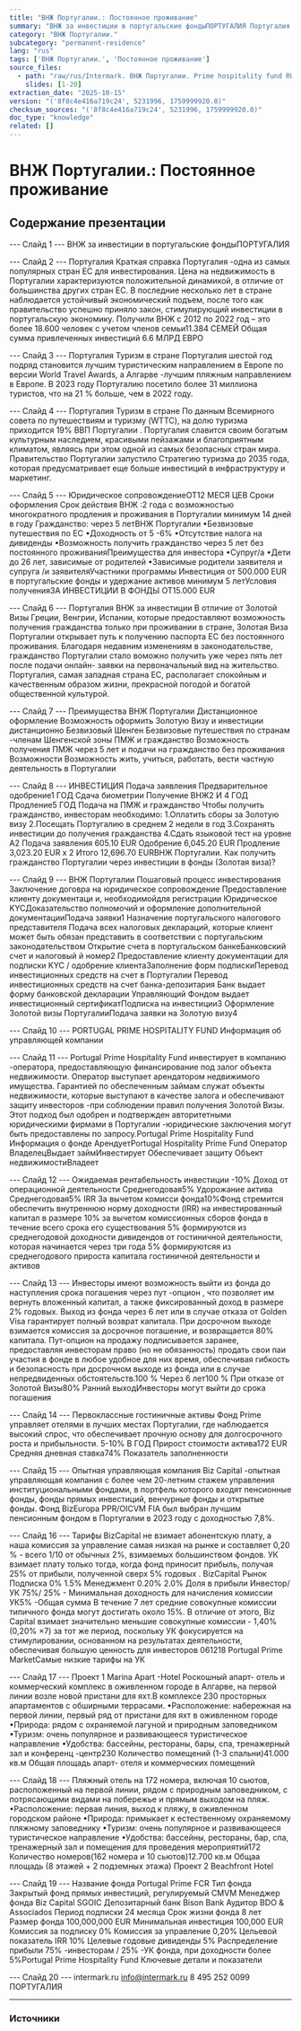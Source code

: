 ```yaml
---
title: "ВНЖ Португалии.: Постоянное проживание"
summary: "ВНЖ за инвестиции в португальские фондыПОРТУГАЛИЯ Португалия Краткая справка"
category: "ВНЖ Португалии."
subcategory: "permanent-residence"
lang: "rus"
tags: ['ВНЖ Португалии.', 'Постоянное проживание']
source_files:
  - path: "raw/rus/Intermark. ВНЖ Португалии. Prime hospitality fund RUS.pdf"
    slides: [1-20]
extraction_date: "2025-10-15"
version: "('8f8c4e416a719c24', 5231996, 1759999920.0)"
checksum_sources: "('8f8c4e416a719c24', 5231996, 1759999920.0)"
doc_type: "knowledge"
related: []
---
```


# ВНЖ Португалии.: Постоянное проживание

## Содержание презентации

--- Слайд 1 ---
ВНЖ за инвестиции в португальские фондыПОРТУГАЛИЯ

--- Слайд 2 ---
Португалия
Краткая справка
Португалия -одна из самых популярных стран ЕС для инвестирования. Цена 
на недвижимость в Португалии характеризуются положительной 
динамикой, в отличие от большинства других стран ЕС.
В последние несколько лет в стране наблюдается устойчивый 
экономический подъем, после того как правительство успешно приняло закон, стимулирующий инвестиции в португальскую экономику.
Получили ВНЖ с 2012 по 2022 год – это более 18.600 человек с 
учетом членов семьи11.384 СЕМЕЙ
Общая сумма привлеченных инвестиций 6.6 МЛРД ЕВРО

--- Слайд 3 ---
Португалия
Туризм в стране
Португалия шестой год подряд становится лучшим туристическим 
направлением в Европе по версии World Travel Awards, а Алгарве -лучшим 
пляжным направлением в Европе.
В 2023 году Португалию посетило более 31 миллиона 
туристов, что на 21 % больше, чем в 2022 году.

--- Слайд 4 ---
Португалия
Туризм в стране
По данным Всемирного совета по путешествиям и туризму (WTTC), на 
долю туризма приходится 19% ВВП Португалии . Португалия славится 
своим богатым культурным наследием, красивыми пейзажами и 
благоприятным климатом, являясь при этом одной из самых безопасных стран мира.
Правительство Португалии запустило Стратегию туризма до 2035 года, 
которая предусматривает еще больше инвестиций в инфраструктуру и маркетинг.

--- Слайд 5 ---
Юридическое сопровождениеОТ12 МЕСЯ ЦЕВ
Сроки оформления
Срок действия ВНЖ :2 года с возможностью многократного продления 
и проживания в Португалии минимум 14 дней в году
Гражданство: через 5 летВНЖ Португалии
•Безвизовые путешествия по ЕС
•Доходность от 5 -6%
•Отсутствие налога на дивиденды
•Возможность получить гражданство через 5 лет без 
постоянного проживанияПреимущества для инвестора
•Супруг/а
•Дети до 26 лет, зависимые от родителей
•Зависимые родители заявителя и супруга /и заявителяУчастники программы
Инвестиция от 500.000 EUR в португальские фонды 
и удержание активов минимум 5 летУсловия полученияЗА ИНВЕСТИЦИИ В ФОНДЫ
ОТ15.000 EUR

--- Слайд 6 ---
Португалия
ВНЖ за инвестиции
В отличие от Золотой Визы Греции, Венгрии, Испании, которые 
предоставляют возможность получения гражданства только при проживании в стране, Золотая Виза Португалии открывает путь к получению паспорта ЕС без постоянного проживания.
Благодаря недавним изменениям в законодательстве, гражданство 
Португалии стало воможно получить уже через пять лет после подачи онлайн- заявки на первоначальный вид на жительство.
Португалия, самая западная страна ЕС, располагает спокойным и качественным образом жизни, прекрасной погодой и богатой общественной культурой.

--- Слайд 7 ---
Преимущества
ВНЖ Португалии
Дистанционное оформление
Возможность оформить Золотую Визу 
и инвестиции дистанционно
Безвизовый Шенген
Безвизовые путешествия по странам -членам 
Шенгенской зоны
ПМЖ и гражданство
Возможность получения ПМЖ через 5 лет и подачи на гражданство без проживания
Возможности
Возможность жить, учиться, работать, вести частную деятельность в Португалии

--- Слайд 8 ---
ИНВЕСТИЦИЯ
Подача заявления
Предварительное одобрение1 ГОД
Сдача биометрии
Получение ВНЖ2 И 4 ГОД
Продление5 ГОД
Подача на ПМЖ и 
гражданство
Чтобы получить гражданство, инвесторам необходимо:
1.Оплатить сборы за Золотую визу
2.Посещать Португалию в среднем 2 недели в год
3.Сохранять инвестиции до получения гражданства
4.Сдать языковой тест на уровне А2 Подача заявления 605.10 EUR
Одобрение 6,045.20 EUR
Продление 3,023.20 EUR x 2
Итого 12,696.70 EURВНЖ Португалии. Как получить гражданство Португалии 
через инвестиции в фонды (Золотая виза)?

--- Слайд 9 ---
ВНЖ Португалии
Пошаговый процесс инвестирования
Заключение договра на 
юридическое сопровождение
Предоставление клиенту 
документаци и, 
необходимойдля регистрации
Юридическое KYCДоказательство 
полномочий и оформление дополнительной документацииПодача 
заявки1
Назначение португальского 
налогового представителя
Подача всех налоговых 
деклараций, которые клиент может быть обязан представить в соответствии с португальским  законодательством
Открытие счета в 
португальском банкеБанковский счет
и налоговый й номер2
Предоставление клиенту 
документации для подписки 
KYC / одобрение клиентаЗаполнение форм подпискиПеревод инвестиционных 
средств на счет в Португалии
Перевод инвестиционных 
средств на счет банка-депозитария
Банк выдает форму
банковской декларации
Управляющий Фондом выдает 
инвестиционный сертификатПодписка 
на инвестиции3
Оформление Золотой 
визы ПортугалииПодача заявки
на Золотую визу4

--- Слайд 10 ---
PORTUGAL PRIME HOSPITALITY FUND
Информация об управляющей компании

--- Слайд 11 ---
Portugal Prime Hospitality Fund инвестирует в
компанию -оператора, предоставляющую финансирование 
под залог объекта недвижимости. Оператор выступает арендатором недвижимого имущества. 
Гарантией по обеспеченным займам служат объекты 
недвижимости, которые выступают в качестве залога и обеспечивают защиту инвесторов -при соблюдении правил 
получения Золотой Визы. Этот подход был одобрен и подтвержден авторитетными юридическими фирмами в Португалии -юридические заключения могут быть 
предоставлены по запросу.Portugal Prime Hospitality Fund
Информация о фонде
АрендуетPortugal
Hospitality
Prime Fund
Оператор
ВладелецВыдает займИнвестирует
Обеспечивает 
защиту
Объект 
недвижимостиВладеет

--- Слайд 12 ---
Ожидаемая рентабельность 
инвестиции -10%
Доход от
операционной 
деятельности 
Среднегодовая5%
Удорожание
актива
Среднегодовая5%
IRR
За вычетом 
комисси фонда10%Фонд стремится обеспечить внутреннюю норму доходности 
(IRR) на инвестированный капитал в размере 10% за вычетом комиссионных сборов фонда в течение всего срока его существования
5% формируются из среднегодовой доходности дивидендов 
от гостиничной деятельности, которая начинается через три года
5% формируютсяя из среднегодового прироста капитала 
гостиничной деятельности и активов

--- Слайд 13 ---
Инвесторы имеют возможность выйти из фонда до наступления срока погашения через пут -опцион , что позволяет им вернуть 
вложенный капитал, а также фиксированный доход в размере 2% годовых. Выход из фонда через 6 лет или в случае отказа от 
Golden Visa гарантирует полный возврат капитала. При досрочном выходе взимается комиссия за досрочное погашение, и возвращается 80% капитала.
Пут-опцион на продажу подписывается заранее, предоставляя инвесторам право (но не обязанность) продать свои паи участия в 
фонде в любое удобное для них время, обеспечивая гибкость и безопасность при досрочном выходе из фонда или в случае 
непредвиденных обстоятельств.100 %
Через 6 лет100 %
При отказе от Золотой Визы80%
Ранний выходИнвесторы могут выйти до срока 
погашения

--- Слайд 14 ---
Первоклассные
гостиничные активы
Фонд Prime управляет отелями в лучших местах Португалии, где 
наблюдается высокий спрос, что обеспечивает прочную основу для 
долгосрочного роста и прибыльности.
5-10% В ГОД
Прирост стоимости актива172 EUR
Средняя дневная ставка74%
Показатель заполненности

--- Слайд 15 ---
Опытная управляющая 
компания
Biz Capital -опытная управляющая компания с более чем 
20-летним стажем управления институциональными 
фондами, в портфель которого входят пенсионные фонды, 
фонды прямых инвестиций, венчурные фонды и открытые фонды.
Фонд 
BizEuropa PPR/OICVM FIA был выбран лучшим 
пенсионным фондом в Португалии в 2023 году с 
доходностью 7,8%.

--- Слайд 16 ---
Тарифы
BizCapital не взимает абонентскую плату, а наша комиссия 
за управление самая низкая на рынке и составляет 0,20 % -
всего 1/10 от обычных 2%, взимаемых большинством фондов. УК взимает плату только тогда, когда фонд приносит прибыль, получая 25% от прибыли, полученной сверх 5% годовых .
BizCapital Рынок
Подписка 0% 1.5%
Менеджмент 0.20% 2.0%
Доля в прибыли Инвестор/УК 75%/ 25% -
Минимальная доходность для 
начисления комиссии УК5% -Общая сумма
В течение 7 лет средние совокупные комиссии типичного фонда 
могут достигать около 15%. В отличие от этого, Biz Capital взимает 
значительно меньшие совокупные комиссии - 1,40% (0,20% ×7) за 
тот же период, поскольку УК фокусируется на стимулировании, основанном на результатах деятельности, обеспечивая большую ценность для инвесторов
061218
Portugal Prime MarketСамые низкие тарифы 
на УК

--- Слайд 17 ---
Проект 1
Marina Apart -Hotel
Роскошный апарт- отель и коммерческий комплекс в оживленном 
городе в Алгарве, на первой линии возле новой пристани для яхт.В комплексе 230 просторных апартаментов с обширными террасами.
•Расположение: набережная на первой линии, первый ряд от 
пристани для яхт в оживленном городе
•Природа: рядом с охраняемой лагуной и природным заповедником
•Туризм: очень популярное и развивающееся туристическое направление
•Удобства: бассейны, рестораны, бары, спа, тренажерный зал и конференц -центр230
Количество помещений (1-3 спальни)41.000 кв.м
Общая площадь апарт- отеля и 
коммерческих помещений

--- Слайд 18 ---
Пляжный отель на 172 номера, включая 10 сьютов, расположенный на 
первой линии, рядом с природным заповедником, с потрясающими видами на побережье и прямым выходом на пляж.
•Расположение: первая линия, выход к пляжу, в оживленном 
городском районе
•Природа: примыкает к естественному охраняемому пляжному заповеднику
•Туризм: очень популярное и развивающееся туристическое направление
•Удобства: бассейны, рестораны, бар, спа, тренажерный зал и помещения для проведения мероприятий172
Количество номеров(162 номера и 10 сьютов)12.700 кв.м
Общаа площадь (8 этажей + 2 подземных этажа)
Проект 2
Beachfront Hotel

--- Слайд 19 ---
Название фонда Portugal Prime FCR
Тип фонда Закрытый фонд прямых инвестиций, регулируемый CMVM
Менеджер фонда Biz Capital SGOIC
Депозитарный банк Bison Bank
Аудитор BDO & Associados
Период подписки 24 месяца
Срок жизни фонда 8 лет
Размер фонда 100,000,000 EUR
Минимальная инвестиция 100,000 EUR
Комиссия за подписку 0%
Комиссия за управление 0,20%
Цельевой показатель IRR 10%
Целевые годовые дивиденды 5%
Распределение прибыли 75% -инвесторам  / 25% -УК фонда, при доходности более 5%Portugal Prime Hospitality Fund
Ключевые детали и показатели

--- Слайд 20 ---
intermark.ru info@intermark.ru 8 495 252 0099
ПОРТУГАЛИЯ


---

### Источники
[^src1]: raw/Intermark. ВНЖ Португалии. Prime hospitality fund RUS.pdf → слайды 1–20

